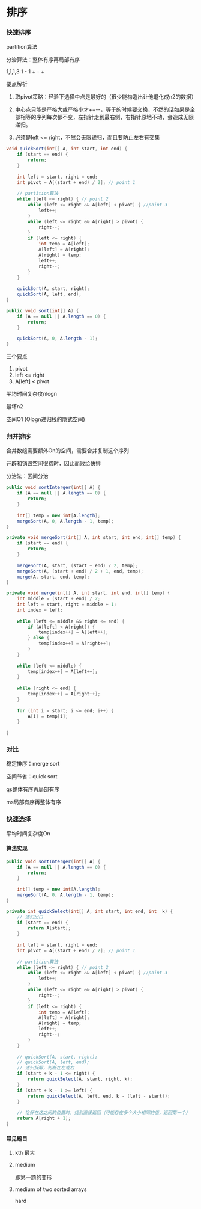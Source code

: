 # 排序



### 快速排序

partition算法

分治算法：整体有序再局部有序

1,1,1,3
1  -     1
\+  - +

要点解析

1. 取pivot策略：经验下选择中点是最好的（很少能构造出让他退化成n2的数据）

2. 中心点只能是严格大或严格小才++--，等于的时候要交换，不然的话如果是全部相等的序列每次都不变，左指针走到最右侧，右指针原地不动，会造成无限递归。
3. 必须是left <= right，不然会无限递归，而且要防止左右有交集

```java
void quickSort(int[] A, int start, int end) {
    if (start == end) {
        return;
    }
    
    int left = start, right = end;
    int pivot = A[(start + end) / 2]; // point 1
    
    // partition算法
    while (left <= right) { // point 2
        while (left <= right && A[left] < pivot) { //point 3
            left++;
        }
        while (left <= right && A[right] > pivot) {
            right--;
        }
        if (left <= right) {
            int temp = A[left];
            A[left] = A[right];
            A[right] = temp;
            left++;
            right--;
        }
    }
    
    quickSort(A, start, right);
    quickSort(A, left, end);
}

public void sort(int[] A) {
    if (A == null || A.length == 0) {
        return;
    }
    
    quickSort(A, 0, A.length - 1);
}
```



三个要点

1. pivot
2. left <= right
3. A[left] < pivot



平均时间复杂度nlogn

最坏n2

空间O1 (Ologn递归栈的隐式空间)



### 归并排序

合并数组需要额外On的空间，需要合并复制这个序列

开辟和销毁空间很费时，因此而败给快排



分治法：区间分治

```java
public void sortInterger(int[] A) {
    if (A == null || A.length == 0) {
        return;
    }
    
    int[] temp = new int[A.length];
    mergeSort(A, 0, A.length - 1, temp);
}

private void mergeSort(int[] A, int start, int end, int[] temp) {
    if (start == end) {
        return;
    }
    
    mergeSort(A, start, (start + end) / 2, temp);
    mergeSort(A, (start + end) / 2 + 1, end, temp);
    merge(A, start, end, temp);
}

private void merge(int[] A, int start, int end, int[] temp) {
    int middle = (start + end) / 2;
    int left = start, right = middle + 1;
    int index = left;
    
    while (left <= middle && right <= end) {
        if (A[left] < A[right]) {
            temp[index++] = A[left++];
        } else {
            temp[index++] = A[right++];
        }
    }
    
    while (left <= middle) {
        temp[index++] = A[left++];
    }
    
    while (right <= end) {
        temp[index++] = A[right++];
    }
    
    for (int i = start; i <= end; i++) {
        A[i] = temp[i];
    }
    
}
```





### 对比

稳定排序：merge sort

空间节省：quick sort



qs整体有序再局部有序

ms局部有序再整体有序



### 快速选择

平均时间复杂度On

#### 算法实现

```java
public void sortInterger(int[] A) {
    if (A == null || A.length == 0) {
        return;
    }
    
    int[] temp = new int[A.length];
    mergeSort(A, 0, A.length - 1, temp);
}

private int quickSelect(int[] A, int start, int end, int  k) {
    // 递归出口
    if (start == end) {
        return A[start];
    }
    
    int left = start, right = end;
    int pivot = A[(start + end) / 2]; // point 1
    
    // partition算法
    while (left <= right) { // point 2
        while (left <= right && A[left] < pivot) { //point 3
            left++;
        }
        while (left <= right && A[right] > pivot) {
            right--;
        }
        if (left <= right) {
            int temp = A[left];
            A[left] = A[right];
            A[right] = temp;
            left++;
            right--;
        }
    }
    
    // quickSort(A, start, right);
    // quickSort(A, left, end);
    // 递归拆解，判断在左或右
    if (start + k - 1 <= right) {
        return quickSelect(A, start, right, k);
    }
    if (start + k - 1 >= left) {
        return quickSelect(A, left, end, k - (left - start));
    }
    
    // 恰好在这之间的位置时，找到直接返回（可能存在多个大小相同的值，返回第一个）
    return A[right + 1];
}
```

#### 常见题目

1. kth 最大

2. medium

   即第一题的变形

3. medium of two sorted arrays

   hard



